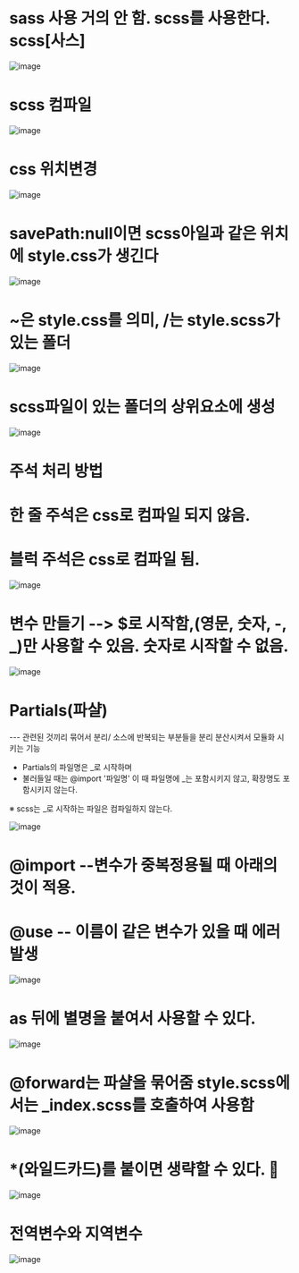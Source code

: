 # sass 사용 거의 안 함. scss를 사용한다. scss[사스]

![image](https://github.com/tjghwns93/sass/assets/129016977/5f3fdbe2-2a8f-40dd-af5b-45103ef4c9ad)



# scss 컴파일

![image](https://github.com/tjghwns93/sass/assets/129016977/546517bb-bddc-4e59-8779-139f8752f2a9)


# css 위치변경

![image](https://github.com/tjghwns93/sass/assets/129016977/297c3ea9-c17c-4ae1-ad2c-fb0c923a6e0d)
# savePath:null이면 scss아일과 같은 위치에 style.css가 생긴다
![image](https://github.com/tjghwns93/sass/assets/129016977/877d37fa-4375-447a-9b73-69f9795c7efb)

# ~은 style.css를 의미, /는 style.scss가 있는 폴더
![image](https://github.com/tjghwns93/sass/assets/129016977/f9520753-21a2-474f-a11e-aff2d6e6bd62)

# scss파일이 있는 폴더의 상위요소에 생성
![image](https://github.com/tjghwns93/sass/assets/129016977/3014940d-6e4c-4186-99e8-644ae3dd7edc)

# 주석 처리 방법
# 한 줄 주석은 css로 컴파일 되지 않음.
# 블럭 주석은 css로 컴파일 됨.
![image](https://github.com/tjghwns93/sass/assets/129016977/8e3142e0-fac8-4cef-a7b5-9a555b6e691f)

# 변수 만들기 --> $로 시작함,(영문, 숫자, -, _)만 사용할 수 있음. 숫자로 시작할 수 없음.

![image](https://github.com/tjghwns93/sass/assets/129016977/406850b6-2f7e-441c-b175-3815d8907495)

# Partials(파샬)
--- 관련된 것끼리 묶어서 분리/ 소스에 반복되는 부분들을 분리 분산시켜서 모듈화 시키는 기능

* Partials의 파일명은 _로 시작하며
* 불러들일 때는 @import '파일명' 이 때 파일명에 _는 포함시키지 않고, 확장명도 포함시키지 않는다.

※ scss는 _로 시작하는 파일은 컴파일하지 않는다.

![image](https://github.com/tjghwns93/sass/assets/129016977/7760578a-c96a-4af4-a4d3-eb0b56c3f68e)

# @import --변수가 중복정용될 때 아래의 것이 적용.

# @use -- 이름이 같은 변수가 있을 때 에러발생

![image](https://github.com/tjghwns93/sass/assets/129016977/9238bb75-bcf9-4fae-8932-94c215f9dccb)

# as 뒤에 별명을 붙여서 사용할 수 있다.

![image](https://github.com/tjghwns93/sass/assets/129016977/ee10cd55-e859-4e4d-a049-7eb36404555f)

# @forward는 파샬을 묶어줌 style.scss에서는 _index.scss를 호출하여 사용함
![image](https://github.com/tjghwns93/sass/assets/129016977/e4a7afe9-e881-4a30-ad96-a82aafe55d94)

# *(와일드카드)를 붙이면 생략할 수 있다. 🧢
![image](https://github.com/tjghwns93/sass/assets/129016977/bd652619-5481-4404-a7ec-f71ce3af908a)

# 전역변수와 지역변수
![image](https://github.com/tjghwns93/sass/assets/129016977/127a11c1-d718-4178-9b47-b980e95e3d55)

